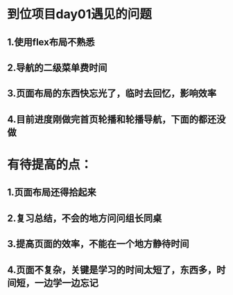 # 到位项目day01遇见的问题
##  1.使用flex布局不熟悉
##  2.导航的二级菜单费时间
##  3.页面布局的东西快忘光了，临时去回忆，影响效率
##  4.目前进度刚做完首页轮播和轮播导航，下面的都还没做
# 有待提高的点：
##  1.页面布局还得拾起来
##  2.复习总结，不会的地方问问组长同桌
##  3.提高页面的效率，不能在一个地方静待时间
##  4.页面不复杂，关键是学习的时间太短了，东西多，时间短，一边学一边忘记